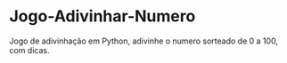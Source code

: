 # Jogo-Adivinhar-Numero
Jogo de adivinhação em Python, adivinhe o numero sorteado de 0 a 100, com dicas.
